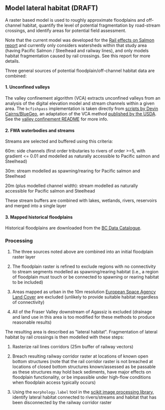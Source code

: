## Model lateral habitat (DRAFT)

A raster based model is used to roughly approximate floodplains and off-channel habitat, quantify the level of potential fragmentation by road-stream crossings, and identify areas for potential field assessment.

Note that the current model was developed for the [Rail effects on Salmon report](https://cwf-fcf.org/en/resources/research-papers/BC_report_formatted_final.pdf) and currently only considers watersheds within that study area (having Pacific Salmon / Steelhead and railway lines), and only models habitat fragmentation caused by rail crossings. See this report for more details.

Three general sources of potential floodplain/off-channel habitat data are combined:

#### 1. Unconfined valleys 

The valley confinement algorithm (VCA) extracts unconfined valleys from an analysis of the digital elevation model and stream channels within a given area. The `bcfishpass` implementation is taken directly from [scripts by Devin Cairns/BlueGeo](https://github.com/bluegeo/bluegeo), an adaptation of the VCA method [published by the USDA](https://www.fs.usda.gov/rm/boise/AWAE/projects/valley_confinement.shtml). See the [valley confinement README](https://github.com/smnorris/bcfishpass/blob/main/model/03_habitat_lateral/valley_confinement.md) for more info.

#### 2. FWA waterbodies and streams

Streams are selected and buffered using this criteria:


60m: side channels (first order tributaries to rivers of order >=5, with gradient <= 0.01 and modelled as naturally accessible to Pacific salmon and Steelhead)

30m: stream modelled as spawning/rearing for Pacific salmon and Steelhead

20m (plus modelled channel width): stream modelled as naturally accessible for Pacific salmon and Steelhead

These stream buffers are combined with lakes, wetlands, rivers, reservoirs and merged into a single layer

#### 3. Mapped historical floodplains

Historical floodplains are downloaded from the [BC Data Catalogue](https://catalogue.data.gov.bc.ca/dataset/mapped-floodplains-in-bc-historical). 

### Processing

1. The three sources noted above are combined into an initial floodplain raster layer

2. The floodplain raster is refined to exclude regions with no connectivity to stream segments modelled as spawning/rearing habitat (i.e., a region of floodplain must touch or be connected to spawning or rearing habitat to be included)

3. Areas mapped as urban in the 10m resolution [European Space Agency Land Cover](https://esa-worldcover.org/en) are excluded (unlikely to provide suitable habitat regardless of connectivity)

4. All of the Fraser Valley downstream of Agassiz is excluded (drainage and land use in this area is too modified for these methods to produce reasonable results)

The resulting area is described as "lateral habitat". Fragmentation of lateral habitat by rail crossings is then modelled with these steps:

1. Rasterize rail lines corridors (25m buffer of railway vectors)

2. Breach resulting railway corridor raster at locations of known open bottom structures (note that the rail corridor raster is not breached at locations of closed bottom structures known/assessed as be passable as these structures may hold back sediments, have major effects on floodplain functionality, or be impassible under high-flow conditions when floodplain access typically occurs)

3. Using the `morphology.label` tool in the [scikit image processing library](https://scikit-image.org/docs/stable/api/skimage.morphology.html#skimage.morphology.labelLateral), identify lateral habitat connected to rivers/streams and habitat that has been disconnected by the railway corridor raster
